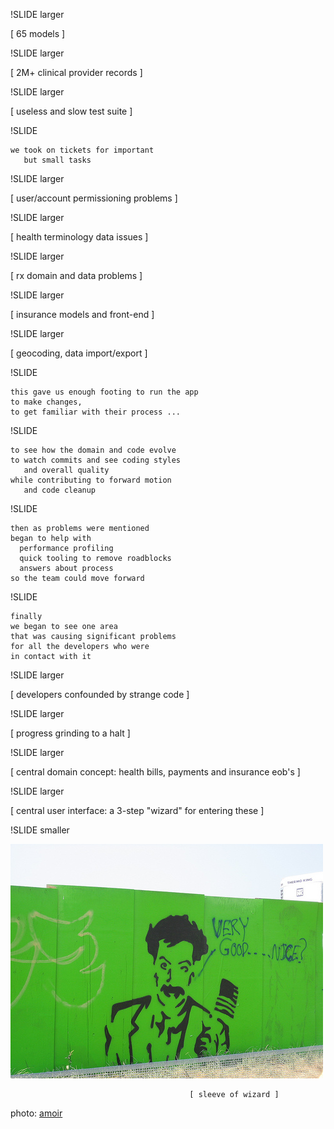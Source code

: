 !SLIDE larger

[ 65 models ]

!SLIDE larger

[ 2M+ clinical provider records ]

!SLIDE larger

[ useless and slow test suite ]

!SLIDE

    we took on tickets for important 
       but small tasks

!SLIDE larger

[ user/account permissioning problems ]

!SLIDE larger

[ health terminology data issues ]

!SLIDE larger

[ rx domain and data problems ]

!SLIDE larger

[ insurance models and front-end ]

!SLIDE larger

[ geocoding, data import/export ]

!SLIDE 

    this gave us enough footing to run the app
    to make changes, 
    to get familiar with their process ...

!SLIDE

    to see how the domain and code evolve
    to watch commits and see coding styles
       and overall quality
    while contributing to forward motion 
       and code cleanup

!SLIDE

    then as problems were mentioned 
    began to help with 
      performance profiling
      quick tooling to remove roadblocks 
      answers about process
    so the team could move forward
    
!SLIDE

    finally
    we began to see one area 
    that was causing significant problems 
    for all the developers who were 
    in contact with it
    
!SLIDE larger

[ developers confounded by strange code ]

!SLIDE larger

[ progress grinding to a halt ]

!SLIDE larger

[ central domain concept:  health bills, payments and insurance eob's ]

!SLIDE larger

[ central user interface:  a 3-step "wizard" for entering these ]

!SLIDE smaller

<img src="sleeve_of_wizard.jpg" class="sleeve">

<br/>

                                        	[ sleeve of wizard ]

<div class="photo-credits">
 photo: <a href="http://www.flickr.com/photos/amoir/300675038/">amoir</a>
</div>



